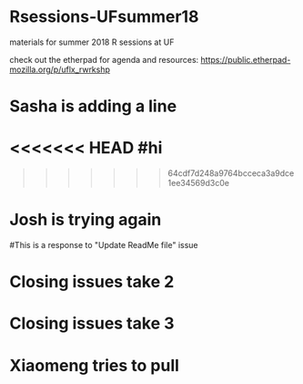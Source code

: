 # Rsessions-UFsummer18
materials for summer 2018 R sessions at UF 

check out the etherpad for agenda and resources: https://public.etherpad-mozilla.org/p/uflx_rwrkshp

# Sasha is adding a line 
<<<<<<< HEAD
#hi
=======
  
>>>>>>> 64cdf7d248a9764bcceca3a9dce1ee34569d3c0e


# Josh is trying again

#This is a response to "Update ReadMe file" issue
# Closing issues take 2
# Closing issues take 3
# Xiaomeng tries to pull